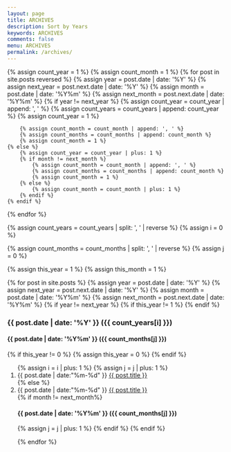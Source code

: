 ```yaml
---
layout: page
title: ARCHIVES
description: Sort by Years
keywords: ARCHIVES
comments: false
menu: ARCHIVES
permalink: /archives/
---
```


<section class="container posts-content">
{% assign count_year = 1 %}
{% assign count_month = 1 %}
{% for post in site.posts reversed %}
    {% assign year = post.date | date: '%Y' %}
    {% assign next_year = post.next.date | date: '%Y' %}
	{% assign month = post.date | date: '%Y%m' %}
    {% assign next_month = post.next.date | date: '%Y%m' %}
    {% if year != next_year %}
        {% assign count_year = count_year | append: ', ' %}
        {% assign count_years = count_years | append: count_year %}
        {% assign count_year = 1 %}
		
		{% assign count_month = count_month | append: ', ' %}
        {% assign count_months = count_months | append: count_month %}
		{% assign count_month = 1 %}
    {% else %}
        {% assign count_year = count_year | plus: 1 %}
		{% if month != next_month %}
			{% assign count_month = count_month | append: ', ' %}
			{% assign count_months = count_months | append: count_month %}
			{% assign count_month = 1 %}
		{% else %}
			{% assign count_month = count_month | plus: 1 %}
		{% endif %}
    {% endif %}
{% endfor %}

{% assign count_years = count_years | split: ', ' | reverse %}
{% assign i = 0 %}

{% assign count_months = count_months | split: ', ' | reverse %}
{% assign j = 0 %}


{% assign this_year = 1 %}
{% assign this_month = 1 %}


{% for post in site.posts %}
    {% assign year = post.date | date: '%Y' %}
    {% assign next_year = post.next.date | date: '%Y' %}
	{% assign month = post.date | date: '%Y%m' %}
    {% assign next_month = post.next.date | date: '%Y%m' %}
    {% if year != next_year %}
			{% if this_year != 1 %}
				</ol>
			{% endif %}
			<h3>{{ post.date | date: '%Y' }} ({{ count_years[i] }})</h3>
			<h4>{{ post.date | date: '%Y%m' }} ({{ count_months[j] }})</h4>
			{% if this_year != 0 %}
				{% assign this_year = 0 %}
			{% endif %}
			<ol class="posts-list">
			{% assign i = i | plus: 1 %}
			{% assign j = j | plus: 1 %}
			<li class="posts-list-item">
			<span class="posts-list-meta">{{ post.date | date:"%m-%d" }}</span>
			<a class="posts-list-name" href="{{ site.url }}{{ post.url }}">{{ post.title }}</a>
			</li>
		{% else %}
			<li class="posts-list-item">
			<span class="posts-list-meta">{{ post.date | date:"%m-%d" }}</span>
			<a class="posts-list-name" href="{{ site.url }}{{ post.url }}">{{ post.title }}</a>
			</li>
			{% if month != next_month%}
				<h4>{{ post.date | date: '%Y%m' }} ({{ count_months[j] }})</h4>
				{% assign j = j | plus: 1 %}
			{% endif %}
    {% endif %}

{% endfor %}

</section>
